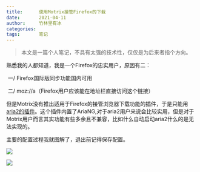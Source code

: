 ```yaml
---
title:      使用Motrix接管Firefox的下载
date:       2021-04-11
author:     竹林里有冰
categories: 
tags:       笔记
---
```


> 本文是一篇个人笔记，不具有太强的技术性，仅仅是为后来者指个方向。

熟悉我的人都知道，我是一个Firefox的忠实用户，原因有二：

​	一/ Firefox国际版同步功能国内可用

​	二/ moz://a（Firefox用户应该能在地址栏直接访问这个链接）

但是Motrix没有推出适用于Firefox的接管浏览器下载功能的插件，于是只能用[aria2的插件](https://addons.mozilla.org/firefox/addon/aria2-integration)。这个插件内置了AriaNG,对于aria2用户来说会比较实用，但是对于Motrix用户而言其实功能有些多余且不兼容，比如什么自动启动aria2什么的是无法实现的。

主要的配置过程我就图解了，退出前记得保存配置。

![](https://storage.zhullyb.top/PicBed/2021-04-11_14-29.png?raw)

![](https://storage.zhullyb.top/PicBed/2021-04-11_14-35.png?raw)

